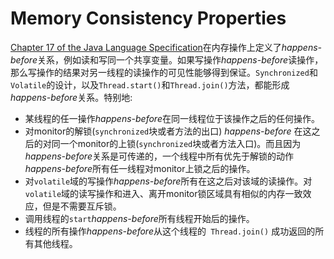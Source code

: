 # Memory Consistency Properties #
[Chapter 17 of the Java Language Specification](http://docs.oracle.com/javase/specs/jls/se7/html/jls-17.html#jls-17.4.5 )在内存操作上定义了*happens-before*关系，例如读和写同一个共享变量。如果写操作*happens-before*读操作，那么写操作的结果对另一线程的读操作的可见性能够得到保证。`Synchronized`和`Volatile`的设计，以及`Thread.start()`和`Thread.join()`方法，都能形成*happens-before*关系。特别地:
- 某线程的任一操作*happens-before*在同一线程位于该操作之后的任何操作。
- 对monitor的解锁(`synchronized`块或者方法的出口) *happens-before* 在这之后的对同一个monitor的上锁(`synchronized`块或者方法入口)。而且因为*happens-before*关系是可传递的，一个线程中所有优先于解锁的动作*happens-before*所有任一线程对monitor上锁之后的操作。
- 对`volatile`域的写操作*happens-before*所有在这之后对该域的读操作。对`volatile`域的读写操作和进入、离开monitor锁区域具有相似的内存一致效应，但是不需要互斥锁。
- 调用线程的`start`*happens-before*所有线程开始后的操作。
- 线程的所有操作*happens-before*从这个线程的` Thread.join()` 成功返回的所有其他线程。